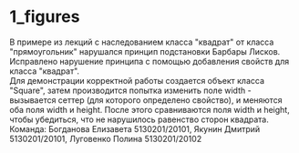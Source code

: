 # 1_figures
В примере из лекций с наследованием класса "квадрат" от класса "прямоугольник" нарушался принцип подстановки Барбары Лисков.  
Исправлено нарушение принципа с помощью добавления свойств для класса "квадрат".  
Для демонстрации корректной работы создается объект класса "Square", затем производится попытка изменить поле width - вызывается сеттер (для которого определено свойство), и меняются оба поля width и height. После этого сравниваются поля width и height, чтобы убедиться, что не нарушилось равенство сторон квадрата.  
Команда: Богданова Елизавета 5130201/20101, Якунин Дмитрий 5130201/20101, Луговенко Полина 5130201/20102  
